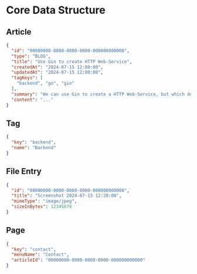 # Core Data Structure

## Article

```json
{
  "id": "00000000-0000-0000-0000-000000000000",
  "type": "BLOG",
  "title": "Use Gin to create HTTP Web-Service",
  "createdAt": "2024-07-15 12:00:00",
  "updatedAt": "2024-07-15 12:00:00",
  "tagKeys": [
    "backend", "go", "gin"
  ],
  "summary": "We can use Gin to create a HTTP Web-Service, but which details should we take care of?",
  "content": "..."
}
```

## Tag

```json
{
  "key": "backend",
  "name": "Backend"
}
```

## File Entry

```json
{
  "id": "00000000-0000-0000-0000-000000000000",
  "title": "Screenshot 2024-07-15 12:20:00",
  "mimeType": "image/jpeg",
  "sizeInBytes": 12345678
}
```

## Page

```json
{
  "key": "contact",
  "menuName": "Contact",
  "articleId": "00000000-0000-0000-0000-000000000000"
}
```
